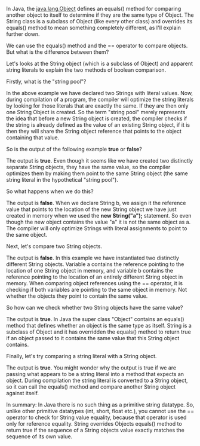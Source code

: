 In Java, the <a href="http://docs.oracle.com/javase/7/docs/api/java/lang/Object.html">java.lang.Object</a> defines an equals() method for comparing another object to itself to determine if they are the same type of Object. The String class is a subclass of Object (like every other class) and overrides its equals() method to mean something completely different, as I'll explain further down. 

We can use the equals() method and the == operator to compare objects. But what is the difference between them?

Let's looks at the String object (which is a subclass of Object) and apparent string literals to explain the two methods of boolean comparison.

Firstly, what is the "string pool"?
<script src="https://gist.github.com/final60/35025bd2cdf820f11562.js"></script>
In the above example we have declared two Strings with literal values. Now, during compilation of a program, the compiler will optimize the string literals by looking for those literals that are exactly the same. If they are then only one String Object is created. So the term "string pool" merely represents the idea that before a new String object is created, the compiler checks if the string is already defined as the value of an existing String object, if it is then they will share the String object reference that points to the object containing that value.

So is the output of the following example <strong>true</strong> or <strong>false</strong>?
<script src="https://gist.github.com/final60/288fd1e7d8d81baebae0.js"></script>
The output is <strong>true</strong>.
Even though it seems like we have created two distinctly separate String objects, they have the same value, so the compiler optimizes them by making them point to the same String object (the same string literal in the hypothetical "string pool").

So what happens when we do this?
<script src="https://gist.github.com/final60/c9ce61f3a1e71fd3c60f.js"></script>
The output is <strong>false</strong>.
When we declare String b, we assign it the reference value that points to the location of the new String object we have just created in memory when we used the <strong>new String("a");</strong> statement. So even though the new object contains the value "a" it is not the same object as a. The compiler will only optimize Strings with literal assignments to point to the same object.

Next, let's compare two String objects.
<script src="https://gist.github.com/final60/5ab6d44ec04892601af7.js"></script>
The output is <strong>false</strong>.
In this example we have instantiated two distinctly different String objects. Variable a contains the reference pointing to the location of one String object in memory, and variable b contains the reference pointing to the location of an entirely different String object in memory. When comparing object references using the == operator, it is checking if both variables are pointing to the same object in memory. Not whether the objects they point to contain the same value.

So how can we check whether two String objects have the same value?
<script src="https://gist.github.com/final60/68120613b10b7ab20843.js"></script>
The output is <strong>true</strong>.
In Java the super class "Object" contains an equals() method that defines whether an object is the same type as itself. String is a subclass of Object and it has overridden the equals() method to return true if an object passed to it contains the same value that this String object contains. 


Finally, let's try comparing a string literal with a String object.
<script src="https://gist.github.com/final60/61f47ecd6632328f6c43.js"></script>
The output is <strong>true</strong>.
You might wonder why the output is true if we are passing what appears to be a string literal into a method that expects an object. During compilation the string literal is converted to a String object, so it can call the equals() method and compare another String object against itself.

In summary:
In Java there is no such thing as a primitive string datatype. So, unlike other primitive datatypes (int, short, float etc.), you cannot use the == operator to check for String value equality, because that operator is used only for reference equality. String overrides Objects equals() method to return true if the sequence of a String objects value exactly matches the sequence of its own value.
